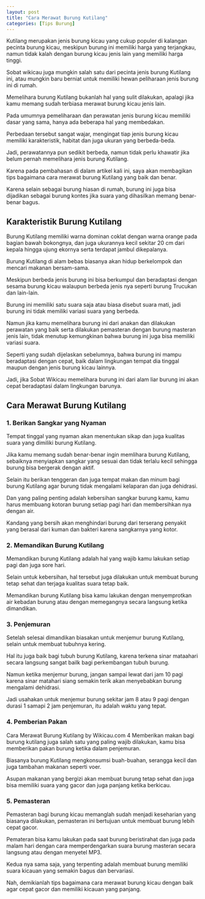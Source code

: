 ```yaml
---
layout: post
title: "Cara Merawat Burung Kutilang"
categories: [Tips Burung]
---
```


Kutilang merupakan jenis burung kicau yang cukup populer di kalangan pecinta burung kicau, meskipun burung ini memiliki harga yang terjangkau, namun tidak kalah dengan burung kicau jenis lain yang memiliki harga tinggi.

Sobat wikicau juga mungkin salah satu dari pecinta jenis burung Kutilang ini, atau mungkin baru berniat untuk memiliki hewan peliharaan jenis burung ini di rumah.

Memelihara burung Kutilang bukanlah hal yang sulit dilakukan, apalagi jika kamu memang sudah terbiasa merawat burung kicau jenis lain.

Pada umumnya pemeliharaan dan perawatan jenis burung kicau memiliki dasar yang sama, hanya ada beberapa hal yang membedakan.

Perbedaan tersebut sangat wajar, mengingat tiap jenis burung kicau memiliki karakteristik, habitat dan juga ukuran yang berbeda-beda.

Jadi, perawatannya pun sedikit berbeda, namun tidak perlu khawatir jika belum pernah memelihara jenis burung Kutilang.

Karena pada pembahasan di dalam artikel kali ini, saya akan membagikan tips bagaimana cara merawat burung Kutilang yang baik dan benar.

Karena selain sebagai burung hiasan di rumah, burung ini juga bisa dijadikan sebagai burung kontes jika suara yang dihasilkan memang benar-benar bagus.

## Karakteristik Burung Kutilang

Burung Kutilang memiliki warna dominan coklat dengan warna orange pada bagian bawah bokongnya, dan juga ukurannya kecil sekitar 20 cm dari kepala hingga ujung ekornya serta terdapat jambul dikepalanya.

Burung Kutilang di alam bebas biasanya akan hidup berkelompok dan mencari makanan bersam-sama.

Meskipun berbeda jenis burung ini bisa berkumpul dan beradaptasi dengan sesama burung kicau walaupun berbeda jenis nya seperti burung Trucukan dan lain-lain.

Burung ini memiliki satu suara saja atau biasa disebut suara mati, jadi burung ini tidak memiliki variasi suara yang berbeda.

Namun jika kamu memelihara burung ini dari anakan dan dilakukan perawatan yang baik serta dilakukan pemasteran dengan burung masteran jenis lain, tidak menutup kemungkinan bahwa burung ini juga bisa memiliki variasi suara.

Seperti yang sudah dijelaskan sebelumnya, bahwa burung ini mampu beradaptasi dengan cepat, baik dalam lingkungan tempat dia tinggal maupun dengan jenis burung kicau lainnya.

Jadi, jika Sobat Wikicau memelihara burung ini dari alam liar burung ini akan cepat beradaptasi dalam lingkungan barunya.

## Cara Merawat Burung Kutilang

### 1. Berikan Sangkar yang Nyaman

Tempat tinggal yang nyaman akan menentukan sikap dan juga kualitas suara yang dimiliki burung Kutilang.

Jika kamu memang sudah benar-benar ingin memlihara burung Kutilang, sebaiknya menyiapkan sangkar yang sesuai dan tidak terlalu kecil sehingga burung bisa bergerak dengan aktif.

Selain itu berikan tenggeran dan juga tempat makan dan minum bagi burung Kutilang agar burung tidak mengalami kelaparan dan juga dehidrasi.

Dan yang paling penting adalah kebersihan sangkar burung kamu, kamu harus membuang kotoran burung setiap pagi hari dan membersihkan nya dengan air.

Kandang yang bersih akan menghindari burung dari terserang penyakit yang berasal dari kuman dan bakteri karena sangkarnya yang kotor.

### 2. Memandikan Burung Kutilang

Memandikan burung Kutilang adalah hal yang wajib kamu lakukan setiap pagi dan juga sore hari.

Selain untuk kebersihan, hal tersebut juga dilakukan untuk membuat burung tetap sehat dan terjaga kualitas suara tetap baik.

Memandikan burung Kutilang bisa kamu lakukan dengan menyemprotkan air kebadan burung atau dengan memegangnya secara langsung ketika dimandikan.

### 3. Penjemuran

Setelah selesai dimandikan biasakan untuk menjemur burung Kutilang, selain untuk membuat tubuhnya kering.

Hal itu juga baik bagi tubuh burung Kutilang, karena terkena sinar mataahari secara langsung sangat bailk bagi perkembangan tubuh burung.

Namun ketika menjemur burung, jangan sampai lewat dari jam 10 pagi karena sinar matahari siang semakin terik akan menyebabkan burung mengalami dehidrasi.

Jadi usahakan untuk menjemur burung sekitar jam 8 atau 9 pagi dengan durasi 1 samapi 2 jam penjemuran, itu adalah waktu yang tepat.

### 4. Pemberian Pakan

Cara Merawat Burung Kutilang by Wikicau.com 4
Memberikan makan bagi burung kutilang juga salah satu yang paling wajib dilakukan, kamu bisa memberikan pakan burung ketika dalam penjemuran.

Biasanya burung Kutilang mengkonsumsi buah-buahan, serangga kecil dan juga tambahan makanan seperti voer.

Asupan makanan yang bergizi akan membuat burung tetap sehat dan juga bisa memiliki suara yang gacor dan juga panjang ketika berkicau.

### 5. Pemasteran

Pemasteran bagi burung kicau memanglah sudah menjadi keseharian yang biasanya dilakukan, pemasteran ini bertujuan untuk membuat burung lebih cepat gacor.

Pemateran bisa kamu lakukan pada saat burung beristirahat dan juga pada malam hari dengan cara memperdengarkan suara burung masteran secara langsung atau dengan menyetel MP3.

Kedua nya sama saja, yang terpenting adalah membuat burung memiliki suara kicauan yang semakin bagus dan bervariasi.

Nah, demikianlah tips bagaimana cara merawat burung kicau dengan baik agar cepat gacor dan memiliki kicauan yang panjang.